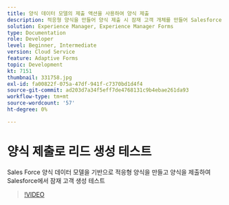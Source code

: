 ```yaml
---
title: 양식 데이터 모델의 제출 액션을 사용하여 양식 제출
description: 적응형 양식을 만들어 양식 제출 시 잠재 고객 개체를 만들어 Salesforce 통합을 테스트합니다.
solution: Experience Manager, Experience Manager Forms
type: Documentation
role: Developer
level: Beginner, Intermediate
version: Cloud Service
feature: Adaptive Forms
topic: Development
kt: 7151
thumbnail: 331758.jpg
exl-id: fa00822f-075a-47df-941f-c7370bd1d4f4
source-git-commit: ad203d7a34f5eff7de4768131c9b4ebae261da93
workflow-type: tm+mt
source-wordcount: '57'
ht-degree: 0%

---
```


# 양식 제출로 리드 생성 테스트

Sales Force 양식 데이터 모델을 기반으로 적응형 양식을 만들고 양식을 제출하여 Salesforce에서 잠재 고객 생성 테스트

>[!VIDEO](https://video.tv.adobe.com/v/331758?quality=12&learn=on)

